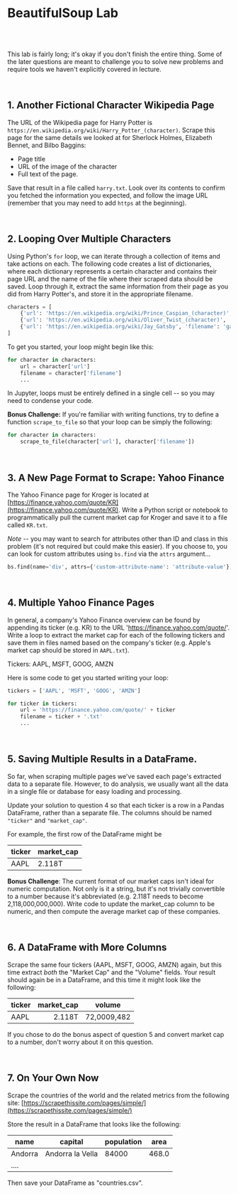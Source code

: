 # BeautifulSoup Lab

<br><br>

This lab is fairly long; it's okay if you don't finish the entire thing.
Some of the later questions are meant to challenge you to solve new problems and require tools we haven't explicitly covered in lecture.

<br>

## 1. Another Fictional Character Wikipedia Page

The URL of the Wikipedia page for Harry Potter is `https://en.wikipedia.org/wiki/Harry_Potter_(character)`.
Scrape this page for the same details we looked at for Sherlock Holmes, Elizabeth Bennet, and Bilbo Baggins:
- Page title
- URL of the image of the character
- Full text of the page.

Save that result in a file called `harry.txt`. Look over its contents to confirm you fetched the information you expected, and follow the image URL (remember that you may need to add `https` at the beginning).

<br>

## 2. Looping Over Multiple Characters

Using Python's `for` loop, we can iterate through a collection of items and take actions on each.
The following code creates a list of dictionaries, where each dictionary represents a certain character and contains their page URL and the name of the file where their scraped data should be saved.
Loop through it, extract the same information from their page as you did from Harry Potter's, and store it in the appropriate filename.

```python
characters = [
    {'url': 'https://en.wikipedia.org/wiki/Prince_Caspian_(character)', 'filename': 'caspian.txt'},
    {'url': 'https://en.wikipedia.org/wiki/Oliver_Twist_(character)', 'filename': 'oliver_twist.txt'},
    {'url': 'https://en.wikipedia.org/wiki/Jay_Gatsby', 'filename': 'gatsby.txt'},
]
```

To get you started, your loop might begin like this:

```python
for character in characters:
    url = character['url']
    filename = character['filename']
    ...
```

In Jupyter, loops must be entirely defined in a single cell -- so you may need to condense your code.

**Bonus Challenge:** If you're familiar with writing functions, try to define a function `scrape_to_file` so that your loop can be simply the following:

```python
for character in characters:
    scrape_to_file(character['url'], character['filename'])
```

<br>

## 3. A New Page Format to Scrape: Yahoo Finance

The Yahoo Finance page for Kroger is located at [https://finance.yahoo.com/quote/KR](https://finance.yahoo.com/quote/KR).
Write a Python script or notebook to programmatically pull the current market cap for Kroger and save it to a file called `KR.txt`.

*Note* -- you may want to search for attributes other than ID and class in this problem (it's not required but could make this easier). If you choose to, you can look for custom attributes using `bs.find` via the `attrs` argument...
```python
bs.find(name='div', attrs={'custom-attribute-name': 'attribute-value'})
```

<br>

## 4. Multiple Yahoo Finance Pages

In general, a company's Yahoo Finance overview can be found by appending its ticker (e.g. KR) to the URL 'https://finance.yahoo.com/quote/'.
Write a loop to extract the market cap for each of the following tickers and save them in files named based on the company's ticker (e.g. Apple's market cap should be stored in `AAPL.txt`).

Tickers: AAPL, MSFT, GOOG, AMZN


Here is some code to get you started writing your loop:
```python
tickers = ['AAPL', 'MSFT', 'GOOG', 'AMZN']

for ticker in tickers:
    url = 'https://finance.yahoo.com/quote/' + ticker
    filename = ticker + '.txt'
    ...
```

<br>

## 5. Saving Multiple Results in a DataFrame.

So far, when scraping multiple pages we've saved each page's extracted data to a separate file.
However, to do analysis, we usually want all the data in a single file or database for easy loading and processing.

Update your solution to question 4 so that each ticker is a row in a Pandas DataFrame, rather than a separate file.
The columns should be named `"ticker"` and `"market_cap"`.

For example, the first row of the DataFrame might be

| ticker | market_cap |
| ----- | ----- | 
| AAPL | 2.118T |

**Bonus Challenge**: The current format of our market caps isn't ideal for numeric computation. Not only is it a string, but it's not trivially convertible to a number because it's abbreviated (e.g. 2.118T needs to become 2,118,000,000,000). Write code to update the market_cap column to be numeric, and then compute the average market cap of these companies.

<br>

## 6. A DataFrame with More Columns

Scrape the same four tickers (AAPL, MSFT, GOOG, AMZN) again, but this time extract *both* the "Market Cap" and the "Volume" fields.
Your result should again be in a DataFrame, and this time it might look like the following:

| ticker | market_cap | volume |
| ----- | -----: |  ---- |
| AAPL | 2.118T |  72,0009,482 |

If you chose to do the bonus aspect of question 5 and convert market cap to a number, don't worry about it on this question.

<br>

## 7. On Your Own Now

Scrape the countries of the world and the related metrics from the following site: [https://scrapethissite.com/pages/simple/](https://scrapethissite.com/pages/simple/)

Store the result in a DataFrame that looks like the following:

| name | capital | population | area |
| ---- | ------- | ---------- | ---- |
| Andorra | Andorra la Vella | 84000 | 468.0 |
| ....

Then save your DataFrame as "countries.csv".

